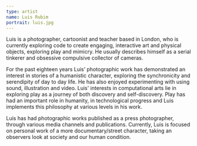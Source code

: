 ```yaml
---
type: artist
name: Luis Rubim
portrait: luis.jpg
---
```


Luis is a photographer, cartoonist and teacher based in London, who is currently exploring code to create engaging, interactive art and physical objects, exploring play and mimicry. He usually describes himself as a serial tinkerer and obsessive compulsive collector of cameras.
 
For the past eighteen years Luis’ photographic work has demonstrated an interest in stories of a humanistic character, exploring the synchronicity and serendipity of day to day life. He has also enjoyed experimenting with using sound, illustration and video. Luis' interests in computational arts lie in exploring play as a journey of both discovery and self-discovery. Play has had an important role in humanity, in technological progress and Luis implements this philosophy at various levels in his work. 
 
Luis has had photographic works published as a press photographer, through various media channels and publications. Currently, Luis is focused on personal work of a more documentary/street character, taking an observers look at society and our human condition.
